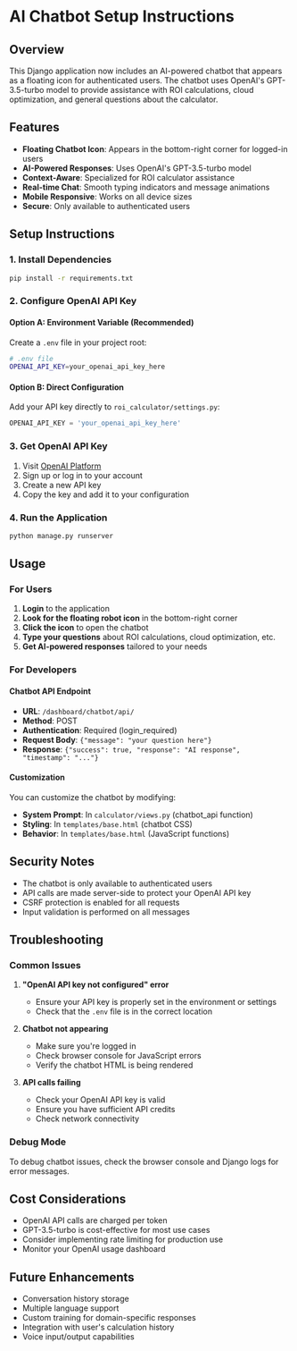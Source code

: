 # AI Chatbot Setup Instructions

## Overview
This Django application now includes an AI-powered chatbot that appears as a floating icon for authenticated users. The chatbot uses OpenAI's GPT-3.5-turbo model to provide assistance with ROI calculations, cloud optimization, and general questions about the calculator.

## Features
- **Floating Chatbot Icon**: Appears in the bottom-right corner for logged-in users
- **AI-Powered Responses**: Uses OpenAI's GPT-3.5-turbo model
- **Context-Aware**: Specialized for ROI calculator assistance
- **Real-time Chat**: Smooth typing indicators and message animations
- **Mobile Responsive**: Works on all device sizes
- **Secure**: Only available to authenticated users

## Setup Instructions

### 1. Install Dependencies
```bash
pip install -r requirements.txt
```

### 2. Configure OpenAI API Key

#### Option A: Environment Variable (Recommended)
Create a `.env` file in your project root:
```bash
# .env file
OPENAI_API_KEY=your_openai_api_key_here
```

#### Option B: Direct Configuration
Add your API key directly to `roi_calculator/settings.py`:
```python
OPENAI_API_KEY = 'your_openai_api_key_here'
```

### 3. Get OpenAI API Key
1. Visit [OpenAI Platform](https://platform.openai.com/api-keys)
2. Sign up or log in to your account
3. Create a new API key
4. Copy the key and add it to your configuration

### 4. Run the Application
```bash
python manage.py runserver
```

## Usage

### For Users
1. **Login** to the application
2. **Look for the floating robot icon** in the bottom-right corner
3. **Click the icon** to open the chatbot
4. **Type your questions** about ROI calculations, cloud optimization, etc.
5. **Get AI-powered responses** tailored to your needs

### For Developers

#### Chatbot API Endpoint
- **URL**: `/dashboard/chatbot/api/`
- **Method**: POST
- **Authentication**: Required (login_required)
- **Request Body**: `{"message": "your question here"}`
- **Response**: `{"success": true, "response": "AI response", "timestamp": "..."}`

#### Customization
You can customize the chatbot by modifying:
- **System Prompt**: In `calculator/views.py` (chatbot_api function)
- **Styling**: In `templates/base.html` (chatbot CSS)
- **Behavior**: In `templates/base.html` (JavaScript functions)

## Security Notes
- The chatbot is only available to authenticated users
- API calls are made server-side to protect your OpenAI API key
- CSRF protection is enabled for all requests
- Input validation is performed on all messages

## Troubleshooting

### Common Issues

1. **"OpenAI API key not configured" error**
   - Ensure your API key is properly set in the environment or settings
   - Check that the `.env` file is in the correct location

2. **Chatbot not appearing**
   - Make sure you're logged in
   - Check browser console for JavaScript errors
   - Verify the chatbot HTML is being rendered

3. **API calls failing**
   - Check your OpenAI API key is valid
   - Ensure you have sufficient API credits
   - Check network connectivity

### Debug Mode
To debug chatbot issues, check the browser console and Django logs for error messages.

## Cost Considerations
- OpenAI API calls are charged per token
- GPT-3.5-turbo is cost-effective for most use cases
- Consider implementing rate limiting for production use
- Monitor your OpenAI usage dashboard

## Future Enhancements
- Conversation history storage
- Multiple language support
- Custom training for domain-specific responses
- Integration with user's calculation history
- Voice input/output capabilities
